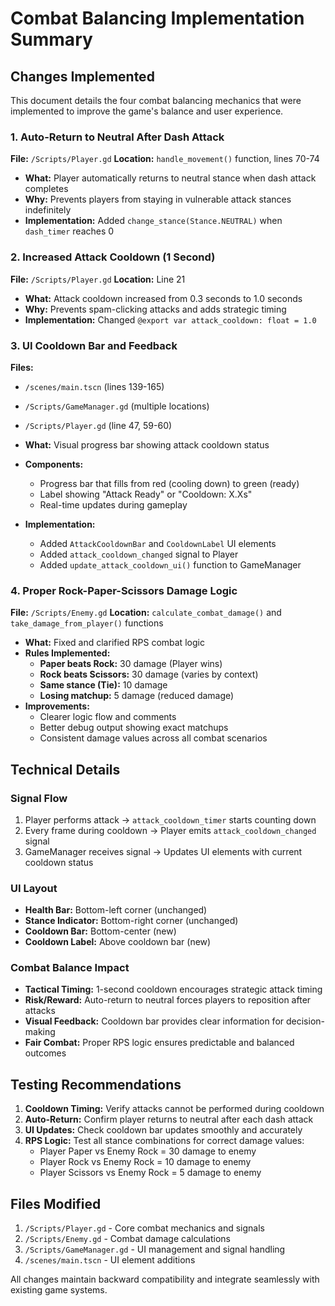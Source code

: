 # Combat Balancing Implementation Summary

## Changes Implemented

This document details the four combat balancing mechanics that were implemented to improve the game's balance and user experience.

### 1. Auto-Return to Neutral After Dash Attack
**File:** `/Scripts/Player.gd`
**Location:** `handle_movement()` function, lines 70-74

- **What:** Player automatically returns to neutral stance when dash attack completes
- **Why:** Prevents players from staying in vulnerable attack stances indefinitely
- **Implementation:** Added `change_stance(Stance.NEUTRAL)` when `dash_timer` reaches 0

### 2. Increased Attack Cooldown (1 Second)
**File:** `/Scripts/Player.gd`
**Location:** Line 21

- **What:** Attack cooldown increased from 0.3 seconds to 1.0 seconds
- **Why:** Prevents spam-clicking attacks and adds strategic timing
- **Implementation:** Changed `@export var attack_cooldown: float = 1.0`

### 3. UI Cooldown Bar and Feedback
**Files:** 
- `/scenes/main.tscn` (lines 139-165)
- `/Scripts/GameManager.gd` (multiple locations)
- `/Scripts/Player.gd` (line 47, 59-60)

- **What:** Visual progress bar showing attack cooldown status
- **Components:**
  - Progress bar that fills from red (cooling down) to green (ready)
  - Label showing "Attack Ready" or "Cooldown: X.Xs"
  - Real-time updates during gameplay
- **Implementation:**
  - Added `AttackCooldownBar` and `CooldownLabel` UI elements
  - Added `attack_cooldown_changed` signal to Player
  - Added `update_attack_cooldown_ui()` function to GameManager

### 4. Proper Rock-Paper-Scissors Damage Logic
**File:** `/Scripts/Enemy.gd`
**Location:** `calculate_combat_damage()` and `take_damage_from_player()` functions

- **What:** Fixed and clarified RPS combat logic
- **Rules Implemented:**
  - **Paper beats Rock:** 30 damage (Player wins)
  - **Rock beats Scissors:** 30 damage (varies by context)
  - **Same stance (Tie):** 10 damage
  - **Losing matchup:** 5 damage (reduced damage)
- **Improvements:**
  - Clearer logic flow and comments
  - Better debug output showing exact matchups
  - Consistent damage values across all combat scenarios

## Technical Details

### Signal Flow
1. Player performs attack → `attack_cooldown_timer` starts counting down
2. Every frame during cooldown → Player emits `attack_cooldown_changed` signal
3. GameManager receives signal → Updates UI elements with current cooldown status

### UI Layout
- **Health Bar:** Bottom-left corner (unchanged)
- **Stance Indicator:** Bottom-right corner (unchanged)
- **Cooldown Bar:** Bottom-center (new)
- **Cooldown Label:** Above cooldown bar (new)

### Combat Balance Impact
- **Tactical Timing:** 1-second cooldown encourages strategic attack timing
- **Risk/Reward:** Auto-return to neutral forces players to reposition after attacks
- **Visual Feedback:** Cooldown bar provides clear information for decision-making
- **Fair Combat:** Proper RPS logic ensures predictable and balanced outcomes

## Testing Recommendations

1. **Cooldown Timing:** Verify attacks cannot be performed during cooldown
2. **Auto-Return:** Confirm player returns to neutral after each dash attack
3. **UI Updates:** Check cooldown bar updates smoothly and accurately
4. **RPS Logic:** Test all stance combinations for correct damage values:
   - Player Paper vs Enemy Rock = 30 damage to enemy
   - Player Rock vs Enemy Rock = 10 damage to enemy  
   - Player Scissors vs Enemy Rock = 5 damage to enemy

## Files Modified

1. `/Scripts/Player.gd` - Core combat mechanics and signals
2. `/Scripts/Enemy.gd` - Combat damage calculations
3. `/Scripts/GameManager.gd` - UI management and signal handling
4. `/scenes/main.tscn` - UI element additions

All changes maintain backward compatibility and integrate seamlessly with existing game systems.